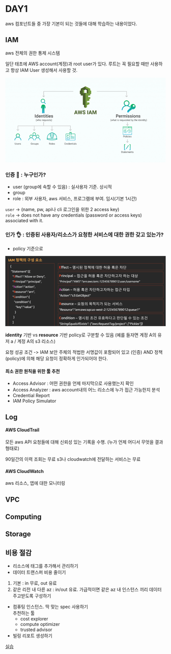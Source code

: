 DAY1
====
aws 컴포넌트들 중 가장 기본이 되는 것들에 대해 학습하는 내용이었다.

IAM
---
aws 전체의 권한 통제 시스템

일단 태초에 AWS account(계정)과 root user가 있다. 루트는 꼭 필요할 때만 사용하고 항상 IAM User 생성해서 사용할 것.

![iam](./image/iam.png)

### 인증 🎫 : 누구인가? 
- user (group에 속할 수 있음) : 실사용자 기준. 상시적 
- group
- role : 외부 사용자, aws 서비스, 프로그램에 부여. 임시(기본 1시간)

`user` -> (name, pw, api나 cli 로그인을 위한 2 access key)  
`role` -> does not have any credentials (password or access keys) associated with it. 

### 인가 👌 : 인증된 사용자/리소스가 요청한 서비스에 대한 권한 갖고 있는가?
- policy 기준으로

![iam_policy](./image/iam_policy.png)

**identity** 기반 vs **resource** 기반 policy로 구분할 수 있음
(예를 들자면 계정 A의 유저 a / 계정 A의 s3 리소스)

요청 성공 조건 -> IAM 보안 주체의 적법한 서명값이 포함되어 있고 (인증) AND 정책 (policy)에 의해 해당 요청이 정확하게 인가되어야 한다.

#### 최소 권한 원칙을 위한 툴 추천
- Access Advisor : 어떤 권한을 언제 마지막으로 사용했는지 확인
- Access Analyzer : aws account내의 어느 리소스에 누가 접근 가능한지 분석
- Credential Report 
- IAM Policy Simulator


Log
---
#### AWS CloudTrail
모든 aws API 요청들에 대해 신뢰성 있는 기록을 수행. (누가 언제 어디서 무엇을 결과 형태로)

90일간의 이력 조회는 무료
s3나 cloudwatch에 전달하는 서비스는 무료

#### AWS CloudWatch
aws 리소스, 앱에 대한 모니터링


VPC
---

Computing
---------

Storage
-------

비용 절감
-------
- 리소스에 태그를 추가해서 관리하기
- 데이터 트랜스퍼 비용 줄이기
1) 기본 : in 무료, out 유료
2) 같은 리전 내 다른 az : in/out 유료. 가급적이면 같은 az 내 인스턴스 끼리 데이터 주고받도록 구성하기
- 컴퓨팅 인스턴스. 딱 맞는 spec 사용하기  
추천하는 툴
    - cost explorer
    - compute optimizer
    - trusted advisor
- 빌링 리포트 생성하기


[실습](hands_on_lab.md)